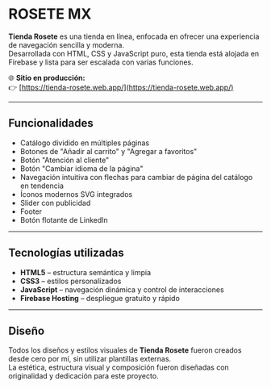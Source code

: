 # ROSETE MX

**Tienda Rosete** es una tienda en línea, enfocada en ofrecer una experiencia de navegación sencilla y moderna.  
Desarrollada con HTML, CSS y JavaScript puro, esta tienda está alojada en Firebase y lista para ser escalada con varias funciones.

🌐 **Sitio en producción:**  
👉 [https://tienda-rosete.web.app/](https://tienda-rosete.web.app/)

---

## Funcionalidades

- Catálogo dividido en múltiples páginas  
- Botones de "Añadir al carrito" y "Agregar a favoritos"
- Botón "Atención al cliente"
- Botón "Cambiar idioma de la página"
- Navegación intuitiva con flechas para cambiar de página del catálogo en tendencia
- Íconos modernos SVG integrados  
- Slider con publicidad
- Footer
- Botón flotante de LinkedIn

---

## Tecnologías utilizadas

- **HTML5** – estructura semántica y limpia  
- **CSS3** – estilos personalizados  
- **JavaScript** – navegación dinámica y control de interacciones  
- **Firebase Hosting** – despliegue gratuito y rápido

---

## Diseño

Todos los diseños y estilos visuales de **Tienda Rosete** fueron creados desde cero por mí, sin utilizar plantillas externas.  
La estética, estructura visual y composición fueron diseñadas con originalidad y dedicación para este proyecto.
